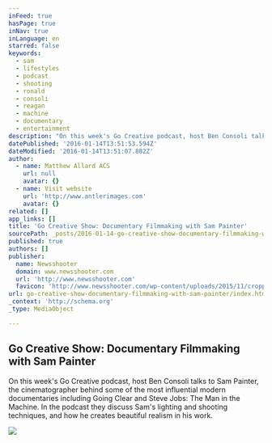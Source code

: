 ```yaml
---
inFeed: true
hasPage: true
inNav: true
inLanguage: en
starred: false
keywords:
  - sam
  - lifestyles
  - podcast
  - shooting
  - ronald
  - consoli
  - reagan
  - machine
  - documentary
  - entertainment
description: "On this week's Go Creative podcast, host Ben Consoli talks to Sam Painter, the cinematographer behind some of the most influential modern documentaries including Going Clear and Steve Jobs: The Man in the Machine. In the podcast they discuss Sam's lighting and shooting techniques, and how he creates beautiful realism in his work."
datePublished: '2016-01-14T13:51:53.594Z'
dateModified: '2016-01-14T13:51:07.882Z'
author:
  - name: Matthew Allard ACS
    url: null
    avatar: {}
  - name: Visit website
    url: 'http://www.antlerimages.com'
    avatar: {}
related: []
app_links: []
title: 'Go Creative Show: Documentary Filmmaking with Sam Painter'
sourcePath: _posts/2016-01-14-go-creative-show-documentary-filmmaking-with-sam-painter.md
published: true
authors: []
publisher:
  name: Newsshooter
  domain: www.newsshooter.com
  url: 'http://www.newsshooter.com'
  favicon: 'http://www.newsshooter.com/wp-content/uploads/2015/11/cropped-newsshooter-sitelogo-192x192.png'
url: go-creative-show-documentary-filmmaking-with-sam-painter/index.html
_context: 'http://schema.org'
_type: MediaObject

---
```

<article style=""><h1>Go Creative Show: Documentary Filmmaking with Sam Painter</h1><p>On this week's Go Creative podcast, host Ben Consoli talks to Sam Painter, the cinematographer behind some of the most influential modern documentaries including Going Clear and Steve Jobs: The Man in the Machine. In the podcast they discuss Sam's lighting and shooting techniques, and how he creates beautiful realism in his work.</p><img src="https://s3-us-west-2.amazonaws.com/the-grid-img/p/c4e36b83fb739ee6e321161ce5ea635028f94d7b.jpg" /></article>
